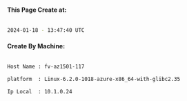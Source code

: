 
   
#### This Page Create at:

```bash

2024-01-18 - 13:47:40 UTC

```

#### Create By Machine:

```bash

Host Name : fv-az1501-117

platform  : Linux-6.2.0-1018-azure-x86_64-with-glibc2.35

Ip Local  : 10.1.0.24

```

